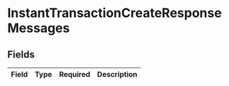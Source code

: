 # InstantTransactionCreateResponseMessages


## Fields

| Field       | Type        | Required    | Description |
| ----------- | ----------- | ----------- | ----------- |